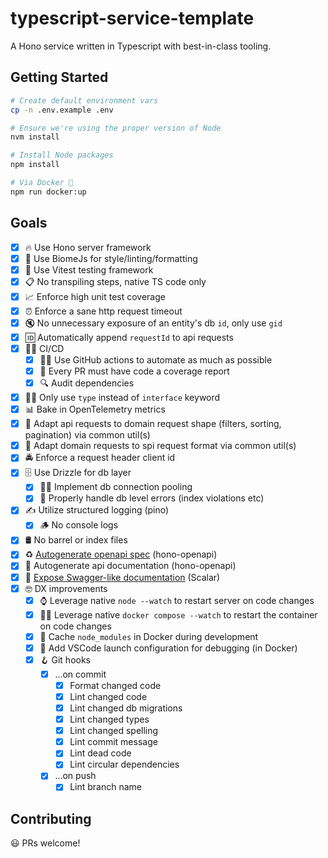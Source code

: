 # typescript-service-template

A Hono service written in Typescript with best-in-class tooling.

## Getting Started

```sh
# Create default environment vars
cp -n .env.example .env

# Ensure we're using the proper version of Node
nvm install

# Install Node packages
npm install

# Via Docker 🐳
npm run docker:up
```

## Goals

- [x] 🔥 Use Hono server framework
- [x] 💅 Use BiomeJs for style/linting/formatting
- [x] 🧪 Use Vitest testing framework
- [x] 📋 No transpiling steps, native TS code only
- [x] 📈 Enforce high unit test coverage
- [x] ⏰ Enforce a sane http request timeout
- [x] 🔇 No unnecessary exposure of an entity's db `id`, only use `gid`
- [x] 🆔 Automatically append `requestId` to api requests
- [x] 🧑‍🏭 CI/CD
  - [x] 👨‍⚕️ Use GitHub actions to automate as much as possible
  - [x] 📔 Every PR must have code a coverage report
  - [x] 🔍 Audit dependencies
- [x] 🧑‍⚖️ Only use `type` instead of `interface` keyword
- [x] 📊 Bake in OpenTelemetry metrics
- [x] 👷 Adapt api requests to domain request shape (filters, sorting, pagination) via common util(s)
- [x] 🏪 Adapt domain requests to spi request format via common util(s)
- [x] 🚔 Enforce a request header client id
- [x] 🗄️ Use Drizzle for db layer
  - [x] 🏊‍♂️ Implement db connection pooling
  - [x] 🛑 Properly handle db level errors (index violations etc)
- [x] ✍️ Utilize structured logging (pino)
  - [x] 🪵 No console logs
- [x] 🛢️ No barrel or index files
- [x] ♻️ [Autogenerate openapi spec](http://localhost:3000/api/v1/openapi) (hono-openapi)
- [x] 📘 Autogenerate api documentation (hono-openapi)
- [x] 📗 [Expose Swagger-like documentation](http://localhost:3000/api/v1/docs) (Scalar)
- [x] 🤓 DX improvements
  - [x] ⌚ Leverage native `node --watch` to restart server on code changes
  - [x] 🕵️‍♀️ Leverage native `docker compose --watch` to restart the container on code changes
  - [x] 🐳 Cache `node_modules` in Docker during development
  - [x] 🥳 Add VSCode launch configuration for debugging (in Docker)
  - [x] 🪝 Git hooks
    - [x] ...on commit
      - [x] Format changed code
      - [x] Lint changed code
      - [x] Lint changed db migrations
      - [x] Lint changed types
      - [x] Lint changed spelling
      - [x] Lint commit message
      - [x] Lint dead code
      - [x] Lint circular dependencies
    - [x] ...on push
      - [x] Lint branch name

## Contributing

😃 PRs welcome!
